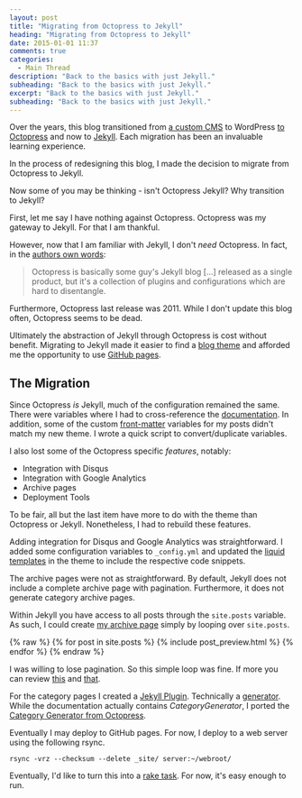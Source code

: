 ```yaml
---
layout: post
title: "Migrating from Octopress to Jekyll"
heading: "Migrating from Octopress to Jekyll"
date: 2015-01-01 11:37
comments: true
categories:
  - Main Thread
description: "Back to the basics with just Jekyll."
subheading: "Back to the basics with just Jekyll."
excerpt: "Back to the basics with just Jekyll."
subheading: "Back to the basics with just Jekyll."
---
```

Over the years, this blog transitioned from [a custom CMS](/2008/09/hello_world/) to WordPress [to Octopress](/2013/01/migrating-wordpress-octopress/) and now to [Jekyll](http://jekyllrb.com). Each migration has been an invaluable learning experience.

In the process of redesigning this blog, I made the decision to migrate from Octopress to Jekyll.

Now some of you may be thinking - isn't Octopress Jekyll? Why transition to Jekyll?

First, let me say I have nothing against Octopress. Octopress was my gateway to Jekyll. For that I am thankful.

However, now that I am familiar with Jekyll, I don't *need* Octopress. In fact, in the [authors own words](http://octopress.org/2015/01/15/octopress-3.0-is-coming/):

> Octopress is basically some guy's Jekyll blog [...] released as a single product, but it's a collection of plugins and configurations which are hard to disentangle.

Furthermore, Octopress last release was 2011. While I don't update this blog often, Octopress seems to be dead.

Ultimately the abstraction of Jekyll through Octopress is cost without benefit. Migrating to Jekyll made it easier to find a [blog theme](http://jekyllthemes.org) and afforded me the opportunity to use [GitHub pages](https://pages.github.com).

## The Migration
Since Octopress *is* Jekyll, much of the configuration remained the same. There were variables where I had to cross-reference the [documentation](http://jekyllrb.com/docs/configuration/). In addition, some of the custom [front-matter](http://jekyllrb.com/docs/frontmatter/) variables for my posts didn't match my new theme. I wrote a quick script to convert/duplicate variables.

I also lost some of the Octopress specific *features*, notably:

- Integration with Disqus
- Integration with Google Analytics
- Archive pages
- Deployment Tools

To be fair, all but the last item have more to do with the theme than Octopress or Jekyll. Nonetheless, I had to rebuild these features.

Adding integration for Disqus and Google Analytics was straightforward. I added some configuration variables to `_config.yml` and updated the [liquid templates](https://github.com/Shopify/liquid) in the theme to include the respective code snippets.

The archive pages were not as straightforward. By default, Jekyll does not include a complete archive page with pagination. Furthermore, it does not generate category archive pages.

Within Jekyll you have access to all posts through the `site.posts` variable. As such, I could create [my archive page](/archives/) simply by looping over `site.posts`.

{% raw %}
    {% for post in site.posts %}
        {% include post_preview.html %}
    {% endfor %}
{% endraw %}

I was willing to lose pagination. So this simple loop was fine. If more you can review [this](http://reyhan.org/2013/03/jekyll-archive-without-plugins.html) and [that](http://stackoverflow.com/questions/18669143/how-to-group-posts-by-date-on-home-page-in-jekyll).

For the category pages I created a [Jekyll Plugin](http://jekyllrb.com/docs/plugins/). Technically a [generator](http://jekyllrb.com/docs/plugins/#generators). While the documentation actually contains *CategoryGenerator*, I ported the [Category Generator from Octopress](https://github.com/imathis/octopress/blob/master/plugins/category_generator.rb).

Eventually I may deploy to GitHub pages. For now, I deploy to a web server using the following rsync.

    rsync -vrz --checksum --delete _site/ server:~/webroot/

Eventually, I'd like to turn this into a [rake task](http://blog.grayghostvisuals.com/workflow/deploying-jekyll-with-rake/). For now, it's easy enough to run.

